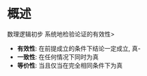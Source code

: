 # 概述
数理逻辑初步
系统地检验论证的有效性>
- **有效性**: 在前提成立的条件下结论一定成立, 真-
- **一致性**: 在任何情况下同时为真
- **等价性**: 当且仅当在完全相同条件下为真

<!--stackedit_data:
eyJoaXN0b3J5IjpbLTE0MDg4MTQzMDUsMTMwMzgwODcwOCw5Nz
k1OTQwODgsLTE4Nzk2MDAxMTksMTAzMjc5ODM2M119
-->